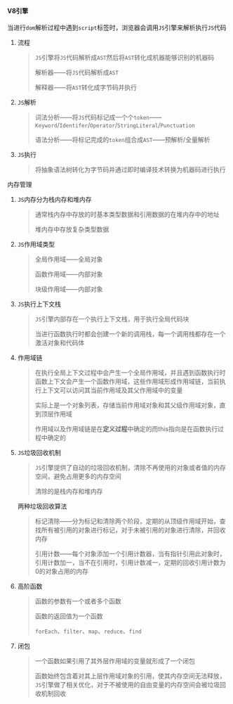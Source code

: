 #### V8引擎

当进行`dom`解析过程中遇到`script`标签时，浏览器会调用`JS`引擎来解析执行`JS`代码

1. 流程

   > `JS`引擎将`JS`代码解析成`AST`然后将`AST`转化成机器能够识别的机器码
   >
   > 解析器——将`JS`代码解析成`AST`
   >
   > 解释器——将`AST`转化成字节码并执行

2. `JS`解析

   > 词法分析——将`JS`代码标记成一个个`token`——`Keyword`/`Identifer`/`Operator`/`StringLiteral`/`Punctuation`
   >
   > 语法分析——将标记完成的`token`组合成`AST`——预解析/全量解析

3. `JS`执行

   > 将抽象语法树转化为字节码并通过即时编译技术转换为机器码进行执行



内存管理

1. `JS`内存分为栈内存和堆内存

   > 通常栈内存中存放的时基本类型数据和引用数据的在堆内存中的地址
   >
   > 堆内存中存放复杂类型数据

2. `JS`作用域类型

   > 全局作用域——全局对象
   >
   > 函数作用域——内部对象
   >
   > 块级作用域——内部对象
   
3. `JS`执行上下文栈
   
   > `JS`引擎内部存在一个执行上下文栈，用于执行全局代码块
   >
   > 当进行函数执行时都会创建一个新的调用栈，每一个调用栈都存在一个激活对象和代码体
   
3. 作用域链
   
   > 在执行全局上下文过程中会产生一个全局作用域，并且遇到函数执行时函数上下文会产生一个函数作用域，这些作用域形成作用域链，当前执行上下文可以访问其当前作用域及其父作用域中的变量
   >
   > 实际上是一个对象列表，存储当前作用域对象和其父级作用域对象，直到顶层作用域
   >
   > 作用域以及作用域链是在**定义过程**中确定的而this指向是在函数执行过程中确定的
   
5. `JS`垃圾回收机制

   > `JS`引擎提供了自动的垃圾回收机制，清除不再使用的对象或者值的内存空间，避免占用更多的内存空间
   >
   > 清除的是栈内存和堆内存

   两种垃圾回收算法

   > 标记清除——分为标记和清除两个阶段，定期的从顶级作用域开始，查找所有被引用的对象进行标记，对于未被引用的对象进行清除，并回收内存
   >
   > 引用计数——每个对象添加一个引用计数器，当有指针引用此对象时，引用计数加一，当不在引用时，引用计数减一，定期的回收引用计数为0的对象占用的内存

6. 高阶函数

   > 函数的参数有一个或者多个函数
   >
   > 函数的返回值为一个函数
   >
   > `forEach`、`filter`、`map`、`reduce`、`find`
   
7. 闭包

   > 一个函数如果引用了其外层作用域的变量就形成了一个闭包
   >
   > 函数始终包含着对其上层作用域对象的引用，使其内存空间无法释放，`JS`引擎做了相关优化，对于不被使用的自由变量的内存空间会被垃圾回收机制回收